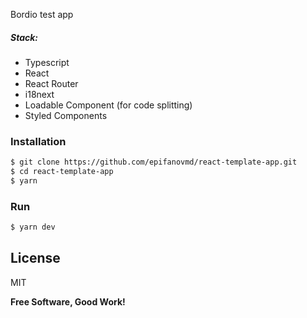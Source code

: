 Bordio test app

##### Stack:
  - Typescript
  - React
  - React Router
  - i18next
  - Loadable Component (for code splitting)
  - Styled Components

### Installation
```sh
$ git clone https://github.com/epifanovmd/react-template-app.git
$ cd react-template-app
$ yarn
```

### Run
```sh
$ yarn dev
```

License
----

MIT

**Free Software, Good Work!**
